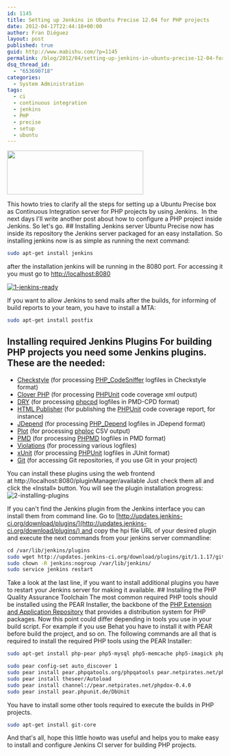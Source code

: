 ```yaml
---
id: 1145
title: Setting up Jenkins in Ubuntu Precise 12.04 for PHP projects
date: 2012-04-17T22:44:18+00:00
author: Fran Diéguez
layout: post
published: true
guid: http://www.mabishu.com/?p=1145
permalink: /blog/2012/04/setting-up-jenkins-in-ubuntu-precise-12-04-for-php-projects/
dsq_thread_id:
  - "653690718"
categories:
  - System Administration
tags:
  - ci
  - continuous integration
  - jenkins
  - PHP
  - precise
  - setup
  - ubuntu
---
```

<img class="alignright  wp-image-1155" title="jenkins_logo" alt="" src="/assets/2012/04/jenkins_logo.png" width="318" height="102" />

This howto tries to clarify all the steps for setting up a Ubuntu Precise box as Continuous Integration server for PHP projects by using Jenkins.  In the next days I'll write another post about how to configure a PHP project inside Jenkins. So let's go. ## Installing Jenkins server Ubuntu Precise now has inside its repository the Jenkins server packaged for an easy installation. So installing jenkins now is as simple as running the next command:

```bash
sudo apt-get install jenkins
```

after the installation jenkins will be running in the 8080 port. For accessing it you must go to [http://localhost:8080](http://localhost:8080)

[![](/assets/2012/04/1-jenkins-ready.png "1-jenkins-ready")](/assets/2012/04/1-jenkins-ready.png)

If you want to allow Jenkins to send mails after the builds, for informing of build reports to your team, you have to install a MTA:

```bash
sudo apt-get install postfix
```

## Installing required Jenkins Plugins For building PHP projects you need some Jenkins plugins. These are the needed:

*   [Checkstyle](http://wiki.jenkins-ci.org/display/JENKINS/Checkstyle+Plugin) (for processing [PHP\_CodeSniffer](http://pear.php.net/PHP_CodeSniffer) logfiles in Checkstyle format)
*   [Clover PHP](http://wiki.jenkins-ci.org/display/JENKINS/Clover+PHP+Plugin) (for processing [PHPUnit](http://www.phpunit.de/) code coverage xml output)
*   [DRY](http://wiki.jenkins-ci.org/display/JENKINS/DRY+Plugin) (for processing [phpcpd](https://github.com/sebastianbergmann/phpcpd) logfiles in PMD-CPD format)
*   [HTML Publisher](http://wiki.jenkins-ci.org/display/JENKINS/HTML+Publisher+Plugin) (for publishing the [PHPUnit](http://www.phpunit.de/) code coverage report, for instance)
*   [JDepend](http://wiki.jenkins-ci.org/display/JENKINS/JDepend+Plugin) (for processing [PHP\_Depend](http://pdepend.org/) logfiles in JDepend format)
*   [Plot](http://wiki.jenkins-ci.org/display/JENKINS/Plot+Plugin) (for processing [phploc](https://github.com/sebastianbergmann/phploc) CSV output)
*   [PMD](http://wiki.jenkins-ci.org/display/JENKINS/PMD+Plugin) (for processing [PHPMD](http://phpmd.org/) logfiles in PMD format)
*   [Violations](http://wiki.jenkins-ci.org/display/JENKINS/Violations) (for processing various logfiles)
*   [xUnit](http://wiki.jenkins-ci.org/display/JENKINS/xUnit+Plugin) (for processing [PHPUnit](http://www.phpunit.de/) logfiles in JUnit format)
*   [Git](https://wiki.jenkins-ci.org/display/JENKINS/Git%20Plugin) (for accessing Git repositories, if you use Git in your project)

You can install these plugins using the web frontend at http://localhost:8080/pluginManager/available Just check them all and click the «Install» button. You will see the plugin installation progress: ![](/assets/2012/04/2-installing-plugins.png "2-installing-plugins")

If you can't find the Jenkins plugin from the Jenkins interface you can install them from command line. Go to [http://updates.jenkins-ci.org/download/plugins/](http://updates.jenkins-ci.org/download/plugins/) and copy the hpi file URL of your desired plugin and execute the next commands from your jenkins server commandline:

```bash
cd /var/lib/jenkins/plugins
sudo wget http://updates.jenkins-ci.org/download/plugins/git/1.1.17/git.hpi
sudo chown -R jenkins:nogroup /var/lib/jenkins/
sudo service jenkins restart
```

Take a look at the last line, if you want to install additional plugins you have to restart your Jenkins server for making it available. ## Installing the PHP Quality Assurance Toolchain The most common required PHP tools should be installed using the PEAR Installer, the backbone of the [PHP Extension and Application Repository](http://pear.php.net/) that provides a distribution system for PHP packages. Now this point could differ depending in tools you use in your build script. For example if you use Behat you have to install it with PEAR before build the project, and so on. The following commands are all that is required to install the required PHP tools using the PEAR Installer:

```bash
sudo apt-get install php-pear php5-mysql php5-memcache php5-imagick php5-curl php-apc php5-sqlite php5-xsl php5-xdebug

sudo pear config-set auto_discover 1
sudo pear install pear.phpqatools.org/phpqatools pear.netpirates.net/phpDox
sudo pear install theseer/Autoload
sudo pear install channel://pear.netpirates.net/phpdox-0.4.0
sudo pear install pear.phpunit.de/DbUnit
```

You have to install some other tools required to execute the builds in PHP projects.

```bash
sudo apt-get install git-core
```

And that's all, hope this little howto was useful and helps you to make easy to install and configure Jenkins CI server for building PHP projects.
